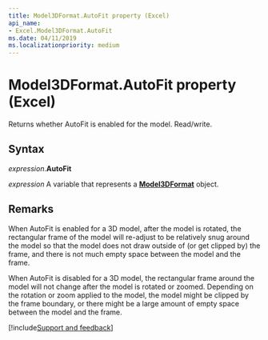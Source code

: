 ```yaml
---
title: Model3DFormat.AutoFit property (Excel)
api_name:
- Excel.Model3DFormat.AutoFit
ms.date: 04/11/2019
ms.localizationpriority: medium
---
```



# Model3DFormat.AutoFit property (Excel)

Returns whether AutoFit is enabled for the model. Read/write.

## Syntax

_expression_.**AutoFit**

_expression_ A variable that represents a **[Model3DFormat](Excel.Model3DFormat.md)** object.


## Remarks

When AutoFit is enabled for a 3D model, after the model is rotated, the rectangular frame of the model will re-adjust to be relatively snug around the model so that the model does not draw outside of (or get clipped by) the frame, and there is not much empty space between the model and the frame.

When AutoFit is disabled for a 3D model, the rectangular frame around the model will not change after the model is rotated or zoomed. Depending on the rotation or zoom applied to the model, the model might be clipped by the frame boundary, or there might be a large amount of empty space between the model and the frame.




[!include[Support and feedback](~/includes/feedback-boilerplate.md)]